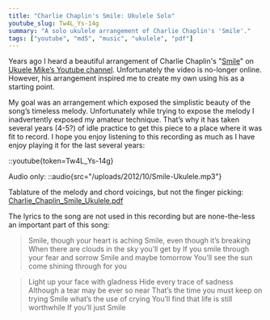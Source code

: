```yaml
---
title: "Charlie Chaplin's Smile: Ukulele Solo"
youtube_slug: Tw4L_Ys-14g
summary: "A solo ukulele arrangement of Charlie Chaplin's 'Smile'."
tags: ["youtube", "md5", "music", "ukulele", "pdf"]
---
```


Years ago I heard a beautiful arrangement of Charlie Chaplin's
"[Smile](<http://en.wikipedia.org/wiki/Smile_(Charlie_Chaplin_song)>)" on [Ukuele Mike’s Youtube channel](http://www.youtube.com/user/MusicTeacher2010). Unfortunately the video is no-longer online.
However, his arrangement inspired me to create my own using his as a starting
point.

My goal was an arrangement which exposed the simplistic beauty of the
song&#8217;s timeless melody. Unfortunately while trying to expose the melody
I inadvertently exposed my amateur technique. That&#8217;s why it has taken
several years (4-5?) of idle practice to get this piece to a place where it was
fit to record. I hope you enjoy listening to this recording as much as I have
enjoy playing it for the last several years:

::youtube{token=Tw4L_Ys-14g}

Audio only:
::audio{src="/uploads/2012/10/Smile-Ukulele.mp3"}

Tablature of the melody and chord voicings, but not the finger picking: [Charlie_Chaplin_Smile_Ukulele.pdf](/uploads/2012/10/Charlie_Chaplin_Smile_Ukulele.pdf)

The lyrics to the song are not used in this recording but are none-the-less
an important part of this song:

> Smile, though your heart is aching
> Smile, even though it’s breaking
> When there are clouds in the sky
> you’ll get by
> If you smile through your fear and sorrow
> Smile and maybe tomorrow
> You’ll see the sun come shining through
> for you

> Light up your face with gladness
> Hide every trace of sadness
> Although a tear may be ever so near
> That’s the time you must keep on trying
> Smile what’s the use of crying
> You’ll find that life is still worthwhile
> If you’ll just
> Smile

